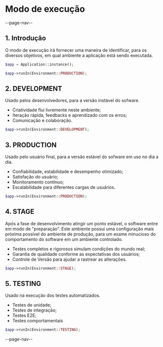 # Modo de execução

--page-nav--

## 1. Introdução

O modo de execução irá fornecer uma maneira de identificar, para os diversos objetivos,
em qual ambiente a aplicação está sendo executada. 

```php
$app = Application::instance();

$app->runIn(Environment::PRODUCTION);
```

## 2. DEVELOPMENT

Usado pelos desenvolvedores, para a versão instável do sofware.
- Criatividade flui livremente neste ambiente;
- Iteração rápida, feedbacks e aprendizado com os erros;
- Comunicação e colaboração.

```php
$app->runIn(Environment::DEVELOPMENT);
```

## 3. PRODUCTION

Usado pelo usuário final, para a versão estável do sofware em uso no dia a dia.
- Confiabilidade, estabilidade e desempenho otimizado;
- Satisfação do usuário;
- Monitoramento contínuo;
- Escalabilidade para diferentes cargas de usuários.

```php
$app->runIn(Environment::PRODUCTION);
```

## 4. STAGE

Após a fase de desenvolvimento atingir um ponto estável, o software entre em modo 
de "preparação". Este ambiente possui uma configuração mais próxima possível do 
ambiente de produção, para um exame minucioso do comportamento do software em um
ambiente controlado.
- Testes completos e rigorosos simulam condições do mundo real;
- Garantia de qualidade conforme as expectativas dos usuários;
- Controle de Versão para ajudar a rastrear as alterações.

```php
$app->runIn(Environment::STAGE);
```

## 5. TESTING

Usado na execução dos testes automatizados.
- Testes de unidade;
- Testes de integração;
- Testes E2E;
- Testes comportamentais

```php
$app->runIn(Environment::TESTING);
```

--page-nav--
